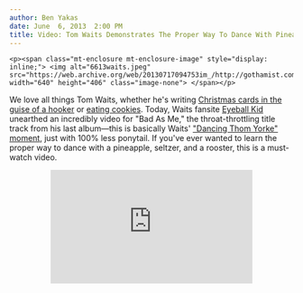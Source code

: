 ```yaml
---
author: Ben Yakas
date: June  6, 2013  2:00 PM
title: Video: Tom Waits Demonstrates The Proper Way To Dance With Pineapples And Roosters
---
```



	
	
	
	<p><span class="mt-enclosure mt-enclosure-image" style="display: inline;"> <img alt="6613waits.jpeg" src="https://web.archive.org/web/20130717094753im_/http://gothamist.com/attachments/byakas/6613waits.jpeg" width="640" height="406" class="image-none"> </span></p>

<p>We love all things Tom Waits, whether he&apos;s writing <a href="https://web.archive.org/web/20130717094753/http://www.youtube.com/watch?v=STXF9PZkjSQ">Christmas cards in the guise of a hooker</a> or <a href="https://web.archive.org/web/20130717094753/http://gothamist.com/2011/08/17/video_cookie_monsters_channels_his.php">eating cookies</a>. Today, Waits fansite <a href="https://web.archive.org/web/20130717094753/http://eyeballkid.blogspot.ca/">Eyeball Kid</a> unearthed an incredibly video for &quot;Bad As Me,&quot; the throat-throttling title track from his last album&#x2014;this is basically Waits&apos; <a href="https://web.archive.org/web/20130717094753/http://gothamist.com/tags/thomyorke">&quot;Dancing Thom Yorke&quot; moment</a>, just with 100% less ponytail. If you&apos;ve ever wanted to learn the proper way to dance with a pineapple, seltzer, and a rooster, this is a must-watch video.</p>

<center><iframe src="https://web.archive.org/web/20130717094753if_/http://player.vimeo.com/video/67780752?autoplay=1" width="358" height="201" frameborder="0" webkitallowfullscreen="" mozallowfullscreen="" allowfullscreen></iframe></center>
	
	
	
	
	
